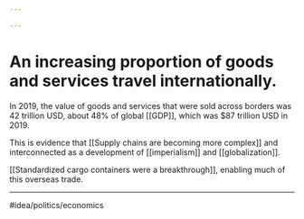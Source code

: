 ```yaml
---

---
```

# An increasing proportion of goods and services travel internationally. 
In 2019, the value of goods and services that were sold across borders was 42 trillion USD, about 48% of global [[GDP]], which was $87 trillion USD in 2019. 

This is evidence that [[Supply chains are becoming more complex]] and interconnected as a development of [[imperialism]] and [[globalization]]. 

[[Standardized cargo containers were a breakthrough]], enabling much of this overseas trade.

---
#idea/politics/economics 
